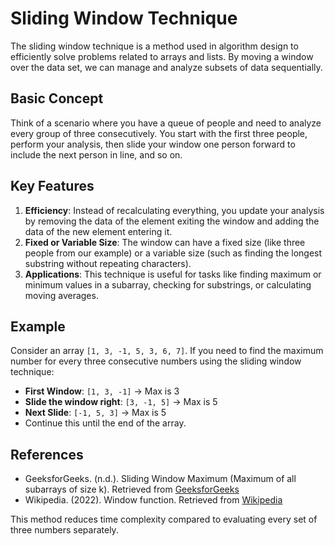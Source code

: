 # Sliding Window Technique

The sliding window technique is a method used in algorithm design to efficiently solve problems related to arrays and
lists. By moving a window over the data set, we can manage and analyze subsets of data sequentially.

## Basic Concept

Think of a scenario where you have a queue of people and need to analyze every group of three consecutively. You start
with the first three people, perform your analysis, then slide your window one person forward to include the next person
in line, and so on.

## Key Features

1. **Efficiency**: Instead of recalculating everything, you update your analysis by removing the data of the element
   exiting the window and adding the data of the new element entering it.
2. **Fixed or Variable Size**: The window can have a fixed size (like three people from our example) or a variable
   size (such as finding the longest substring without repeating characters).
3. **Applications**: This technique is useful for tasks like finding maximum or minimum values in a subarray, checking
   for substrings, or calculating moving averages.

## Example

Consider an array `[1, 3, -1, 5, 3, 6, 7]`. If you need to find the maximum number for every three consecutive numbers
using the sliding window technique:

- **First Window**: `[1, 3, -1]` -> Max is 3
- **Slide the window right**: `[3, -1, 5]` -> Max is 5
- **Next Slide**: `[-1, 5, 3]` -> Max is 5
- Continue this until the end of the array.

## References

- GeeksforGeeks. (n.d.). Sliding Window Maximum (Maximum of all subarrays of size k). Retrieved
  from [GeeksforGeeks](https://www.geeksforgeeks.org/sliding-window-maximum-maximum-of-all-subarrays-of-size-k/)
- Wikipedia. (2022). Window function. Retrieved from [Wikipedia](https://en.wikipedia.org/wiki/Window_function)

This method reduces time complexity compared to evaluating every set of three numbers separately.
